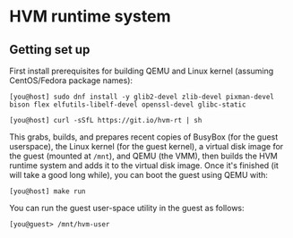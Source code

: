 # HVM runtime system

## Getting set up

First install prerequisites for building QEMU and Linux kernel (assuming CentOS/Fedora package names):

```Shell
[you@host] sudo dnf install -y glib2-devel zlib-devel pixman-devel bison flex elfutils-libelf-devel openssl-devel glibc-static
```

```Shell
[you@host] curl -sSfL https://git.io/hvm-rt | sh
```

This grabs, builds, and prepares recent copies of
BusyBox (for the guest userspace), the Linux kernel (for the guest kernel), a virtual disk image for the guest (mounted at `/mnt`), and QEMU (the VMM), then builds the HVM runtime system and adds it to the virtual disk image. Once it's finished (it will take a good long while), you can boot the guest using QEMU with:


```Shell
[you@host] make run
```

You can run the guest user-space utility in the guest as follows:

```Shell
[you@guest> /mnt/hvm-user
```
